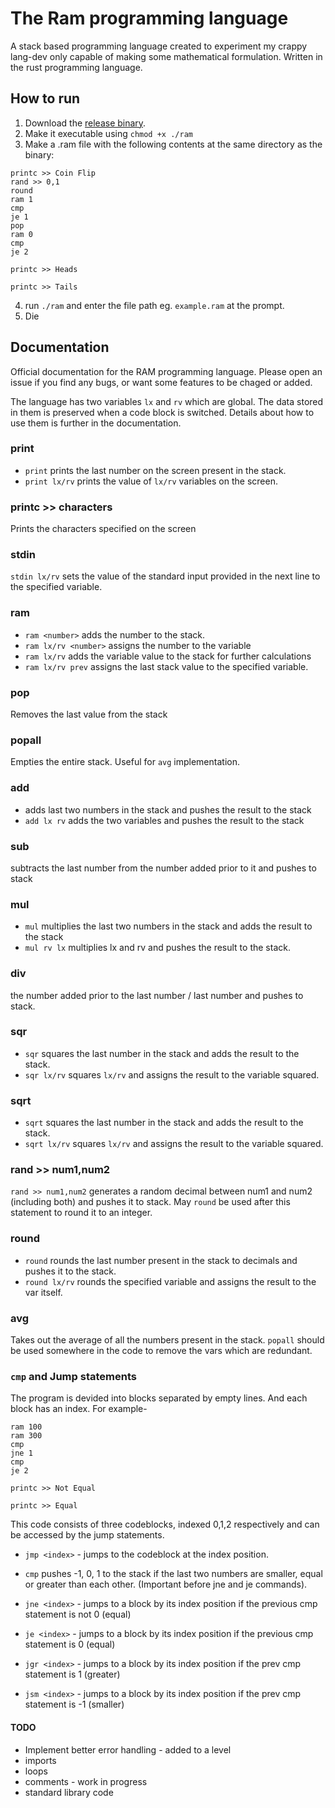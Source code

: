 # The Ram programming language
A stack based programming language created to experiment my crappy lang-dev only capable of making some mathematical formulation. Written in the rust programming language.

## How to run
1. Download the [release binary](https://github.com/ujjwal-kr/ram/releases/download/v1.3/ram).
2. Make it executable using `chmod +x ./ram`
3. Make a .ram file with the following contents at the same directory as the binary:

```
printc >> Coin Flip
rand >> 0,1
round
ram 1
cmp
je 1
pop
ram 0
cmp
je 2

printc >> Heads

printc >> Tails
```

4. run `./ram` and enter the file path eg. `example.ram` at the prompt.
5. Die

## Documentation
Official documentation for the RAM programming language. Please open an issue if you find any bugs, or want some features to be chaged or added.

The language has two variables `lx` and `rv` which are global. The data stored in them is preserved when a code block is switched. Details about how to use them is further in the documentation.

### print
- `print` prints the last number on the screen present in the stack.
- `print lx/rv` prints the value of `lx/rv` variables on the screen.

### printc >> characters
Prints the characters specified on the screen

### stdin
`stdin lx/rv` sets the value of the standard input provided in the next line to the specified variable.

### ram
- `ram <number>` adds the number to the stack.
- `ram lx/rv <number>` assigns the number to the variable
- `ram lx/rv` adds the variable value to the stack for further calculations
- `ram lx/rv prev` assigns the last stack value to the specified variable.
     
### pop
Removes the last value from the stack

### popall
Empties the entire stack. Useful for `avg` implementation.

### add
- adds last two numbers in the stack and pushes the result to the stack
- `add lx rv` adds the two variables and pushes the result to the stack

### sub 
subtracts the last number from the number added prior to it and pushes to stack

### mul
- `mul` multiplies the last two numbers in the stack and adds the result to the stack
- `mul rv lx` multiplies lx and rv and pushes the result to the stack.

### div
the number added prior to the last number / last number and pushes to stack.

### sqr
- `sqr` squares the last number in the stack and adds the result to the stack.
- `sqr lx/rv` squares `lx/rv` and assigns the result to the variable squared.

### sqrt
- `sqrt` squares the last number in the stack and adds the result to the stack.
- `sqrt lx/rv` squares `lx/rv` and assigns the result to the variable squared.

### rand >> num1,num2
`rand >> num1,num2` generates a random decimal between num1 and num2 (including both) and pushes it to stack. May `round` be used after this statement to round it to an integer.

### round
- `round` rounds the last number present in the stack to decimals and pushes it to the stack.
- `round lx/rv` rounds the specified variable and assigns the result to the var itself.

### avg
Takes out the average of all the numbers present in the stack. `popall` should be used somewhere in the code to remove the vars which are redundant.

### `cmp` and Jump statements
The program is devided into blocks separated by empty lines. And each block has an index. For example-
```
ram 100
ram 300
cmp
jne 1
cmp
je 2

printc >> Not Equal

printc >> Equal
```

This code consists of three codeblocks, indexed 0,1,2 respectively and can be accessed by the jump statements.

- `jmp <index>` - jumps to the codeblock at the index position.
- `cmp` pushes -1, 0, 1 to the stack if the last two numbers are smaller, equal or greater than each other. (Important before jne and je commands).
- `jne <index>` - jumps to a block by its index position if the previous cmp statement is not 0 (equal)

- `je <index>` - jumps to a block by its index position if the previous cmp statement is 0 (equal)

- `jgr <index>` - jumps to a block by its index position if the prev cmp statement is 1 (greater)

- `jsm <index>` - jumps to a block by its index position if the prev cmp statement is -1 (smaller)

#### TODO
- Implement better error handling - added to a level
- imports
- loops
- comments - work in progress
- standard library code




